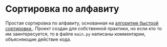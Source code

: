 # Сортировка по алфавиту
Простая сортировка по алфавиту, основанная на [алгоритме быстрой сортировки.](https://habr.com/ru/company/otus/blog/524948/). Проект создан для собственной практики, но если кто то им заинтересуется, то в файле ```main.py``` написаны комментарии, объясняющие действие кода.
